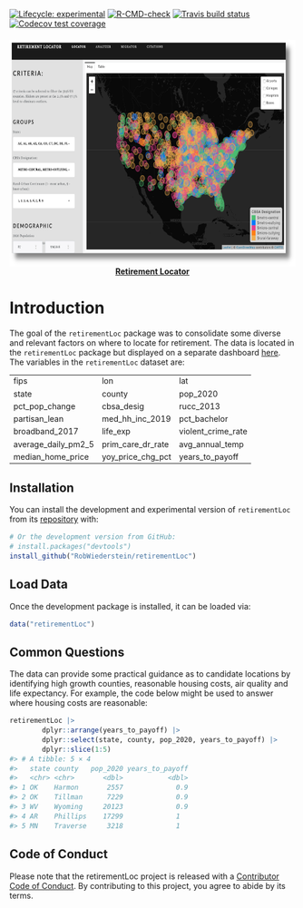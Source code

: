 
<!-- README.md is generated from README.Rmd. Please edit that file -->
<!-- badges: start -->

[![Lifecycle:
experimental](https://img.shields.io/badge/lifecycle-experimental-orange.svg)](https://lifecycle.r-lib.org/articles/stages.html#experimental)
[![R-CMD-check](https://github.com/RobWiederstein/retirement/workflows/R-CMD-check/badge.svg)](https://github.com/RobWiederstein/retirement/actions)
[![Travis build
status](https://travis-ci.com/RobWiederstein/retirement.svg?branch=main)](https://travis-ci.com/RobWiederstein/retirement)
[![Codecov test
coverage](https://codecov.io/gh/RobWiederstein/retirement/branch/main/graph/badge.svg)](https://codecov.io/gh/RobWiederstein/retirement?branch=main)
<!-- badges: end -->

<h4 align="center">
<a href="https://rob-wiederstein.shinyapps.io/retirement-dashboard/?_ga=2.138388592.1542637753.1630614255-2110524801.1630416115"><img src='man/figures/retirement-dashboard.png' align="center" height="400"/><br/></a>
<a href="https://rob-wiederstein.shinyapps.io/retirement-dashboard/?_ga=2.138388592.1542637753.1630614255-2110524801.1630416115">Retirement
Locator</a>
</h4>

# Introduction

The goal of the `retirementLoc` package was to consolidate some diverse
and relevant factors on where to locate for retirement. The data is
located in the `retirementLoc` package but displayed on a separate
dashboard
[here](https://rob-wiederstein.shinyapps.io/retirement-dashboard/?_ga=2.138388592.1542637753.1630614255-2110524801.1630416115).
The variables in the `retirementLoc` dataset are:

<table class="table table-striped" style="margin-left: auto; margin-right: auto;">
<tbody>
<tr>
<td style="text-align:left;">
fips
</td>
<td style="text-align:left;">
lon
</td>
<td style="text-align:left;">
lat
</td>
</tr>
<tr>
<td style="text-align:left;">
state
</td>
<td style="text-align:left;">
county
</td>
<td style="text-align:left;">
pop_2020
</td>
</tr>
<tr>
<td style="text-align:left;">
pct_pop_change
</td>
<td style="text-align:left;">
cbsa_desig
</td>
<td style="text-align:left;">
rucc_2013
</td>
</tr>
<tr>
<td style="text-align:left;">
partisan_lean
</td>
<td style="text-align:left;">
med_hh_inc_2019
</td>
<td style="text-align:left;">
pct_bachelor
</td>
</tr>
<tr>
<td style="text-align:left;">
broadband_2017
</td>
<td style="text-align:left;">
life_exp
</td>
<td style="text-align:left;">
violent_crime_rate
</td>
</tr>
<tr>
<td style="text-align:left;">
average_daily_pm2_5
</td>
<td style="text-align:left;">
prim_care_dr_rate
</td>
<td style="text-align:left;">
avg_annual_temp
</td>
</tr>
<tr>
<td style="text-align:left;">
median_home_price
</td>
<td style="text-align:left;">
yoy_price_chg_pct
</td>
<td style="text-align:left;">
years_to_payoff
</td>
</tr>
</tbody>
</table>

## Installation

You can install the development and experimental version of
`retirementLoc` from its
[repository](https://github.com/RobWiederstein/retirementLoc) with:

``` r
# Or the development version from GitHub:
# install.packages("devtools")
install_github("RobWiederstein/retirementLoc")
```

## Load Data

Once the development package is installed, it can be loaded via:

``` r
data("retirementLoc")
```

## Common Questions

The data can provide some practical guidance as to candidate locations
by identifying high growth counties, reasonable housing costs, air
quality and life expectancy. For example, the code below might be used
to answer where housing costs are reasonable:

``` r
retirementLoc |>
        dplyr::arrange(years_to_payoff) |>
        dplyr::select(state, county, pop_2020, years_to_payoff) |>
        dplyr::slice(1:5)
#> # A tibble: 5 × 4
#>   state county   pop_2020 years_to_payoff
#>   <chr> <chr>       <dbl>           <dbl>
#> 1 OK    Harmon       2557             0.9
#> 2 OK    Tillman      7229             0.9
#> 3 WV    Wyoming     20123             0.9
#> 4 AR    Phillips    17299             1  
#> 5 MN    Traverse     3218             1
```

<!--You'll still need to render `README.Rmd` regularly, to keep `README.md` up-to-date. `devtools::build_readme()` is handy for this. You could also use GitHub Actions to re-render `README.Rmd` every time you push. An example workflow can be found here: <https://github.com/r-lib/actions/tree/master/examples>.


# Displaying Code Blocks

In that case, don't forget to commit and push the resulting figure files, so they display on GitHub and CRAN.
-->

## Code of Conduct

Please note that the retirementLoc project is released with a
[Contributor Code of
Conduct](https://contributor-covenant.org/version/2/0/CODE_OF_CONDUCT.html).
By contributing to this project, you agree to abide by its terms.
